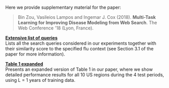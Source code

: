 Here we provide supplementary material for the paper:

<blockquote>
Bin Zou, Vasileios Lampos and Ingemar J. Cox (2018). <strong>Multi-Task Learning for Improving Disease Modeling from Web Search</strong>. The Web Conference '18 (Lyon, France).
</blockquote>

<a href="https://raw.githubusercontent.com/binzou-ucl/google-flu-mtl/master/queries.csv"><strong>Extensive list of queries</strong></a>
<br />
Lists all the search queries considered in our experiments together with their similarity score to the specified flu context (see Section 3.1 of the paper for more information).

<a href="https://github.com/binzou-ucl/google-flu-mtl/blob/master/extended-table1-L%3D1.md"><strong>Table 1 expanded</strong></a>
<br />
Presents an expanded version of Table 1 in our paper, where we show detailed performance results for all 10 US regions during the 4 test periods, using L = 1 years of training data.
